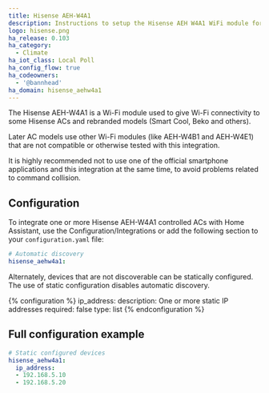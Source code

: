 ```yaml
---
title: Hisense AEH-W4A1
description: Instructions to setup the Hisense AEH W4A1 WiFi module for ACs.
logo: hisense.png
ha_release: 0.103
ha_category:
  - Climate
ha_iot_class: Local Poll
ha_config_flow: true
ha_codeowners:
  - '@bannhead'
ha_domain: hisense_aehw4a1
---
```


The Hisense AEH-W4A1 is a Wi-Fi module used to give Wi-Fi connectivity to some Hisense ACs and rebranded models (Smart Cool, Beko and others).

Later AC models use other Wi-Fi modules (like AEH-W4B1 and AEH-W4E1) that are not compatible or otherwise tested with this integration.

It is highly recommended not to use one of the official smartphone applications and this integration at the same time, to avoid problems related to command collision.

## Configuration

To integrate one or more Hisense AEH-W4A1 controlled ACs with Home Assistant, use the Configuration/Integrations or add the following section to your `configuration.yaml` file:

```yaml
# Automatic discovery
hisense_aehw4a1:
```

Alternately, devices that are not discoverable can be statically configured.
The use of static configuration disables automatic discovery.

{% configuration %}
ip_address:
  description: One or more static IP addresses
  required: false
  type: list
{% endconfiguration %}

## Full configuration example

```yaml
# Static configured devices
hisense_aehw4a1:
  ip_address:
  - 192.168.5.10
  - 192.168.5.20
```
